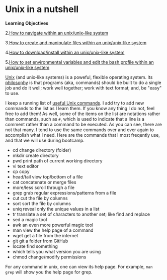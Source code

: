 # Unix in a nutshell

**Learning Objectives**

2.[How to navigate within an unix/unix-like system]()

3.[How to create and manipulate files within an unix/unix-like system]()

4.[How to download/install within an unix/unix-like system]()

5.[How to set environmental variables and edit the bash profile within an unix/unix-like system]()

[Unix](https://en.wikipedia.org/wiki/Unix) (and unix-like systems) is a poweful, flexible operating system. Its [philosophy](https://en.wikipedia.org/wiki/Unix_philosophy) is that programs (aka, commands) should be built to do a single job and do it well; work well together; work with text format; and, be "easy" to use. 

I keep a running list of [useful Unix commands](https://github.com/wjdavis90/Omics_lab_server/blob/main/useful_unix_commands). I add try to add new commands to the list as I learn them. If you know any thing I do not, feel free to add them! As well, some of the items on the list are notations rather than commands, such as `#`, which is used to indicate that a line is a comment rather than a command to be executed. As you can see, there are not that many. I tend to use the same commands over and over again to accomplish what I need. Here are the commands that I most freqently use, and that we will use during bootcamp.

- cd  change directory (folder)
- mkdir create directory
- pwd print path of current working directory
- vi  text editor
- cp  copy
- head/tail view top/bottom of a file
- cat concatenate or merge files
- more/less scroll through a file
- grep  grab regular expressions/patterns from a file
- cut cut the file by columns
- sort  sort the file by columns
- uniq  reveal only the unique values in a list
- tr  translate a set of characters to another set; like find and replace
- sed a magic tool
- awk an even more powerful magic tool
- man view the help page of a command
- wget  get a file from the internet
- git git a folder from GitHub
- locate  find something
- which tells you what version you are using
- chmod change/modify permissions

For any command in unix, one can view its help page. For example, `man grep` will show you the help page for grep.

